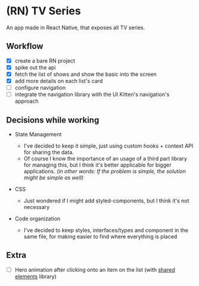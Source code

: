 # (RN) TV Series

An app made in React Native, that exposes all TV series.

## Workflow

- [x] create a bare RN project
- [x] spike out the api
- [x] fetch the list of shows and show the basic into the screen
- [x] add more details on each list's card
- [ ] configure navigation
- [ ] integrate the navigation library with the UI Kitten's navigation's approach

## Decisions while working

- State Management

  - I've decided to keep it simple, just using custom hooks + context API for sharing the data.
  - Of course I know the importance of an usage of a third part library for managing this, but I think it's better applicable for bigger applications. _(in other words: If the problem is simple, the solution might be simple as well)_

- CSS

  - Just wondered if I might add styled-components, but I think it's not necessary

- Code organization
  - I've decided to keep styles, interfaces/types and component in the same file, for making easier to find where everything is placed

## Extra

- [ ] Hero animation after clicking onto an item on the list (with [shared elements](https://github.com/IjzerenHein/react-native-shared-element) library)
